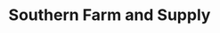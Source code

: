 ---
title: "Southern Farm and Supply"
url: /monroeville/southern-farm-and-supply/
shop: agrarian
---